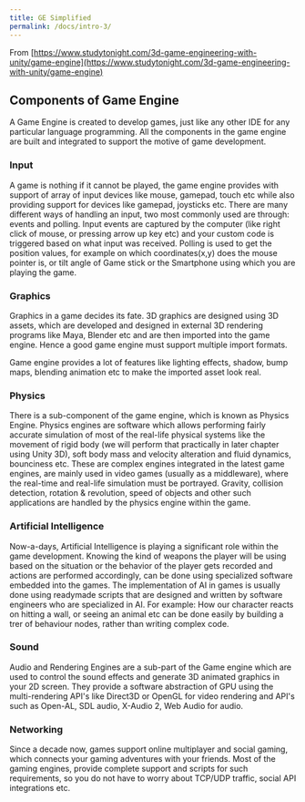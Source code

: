 ```yaml
---
title: GE Simplified
permalink: /docs/intro-3/
---
```


From [https://www.studytonight.com/3d-game-engineering-with-unity/game-engine](https://www.studytonight.com/3d-game-engineering-with-unity/game-engine)  

## Components of Game Engine

A Game Engine is created to develop games, just like any other IDE for any particular language programming. All the components in the game engine are built and integrated to support the motive of game development.  

### Input

A game is nothing if it cannot be played, the game engine provides with support of array of input devices like mouse, gamepad, touch etc while also providing support for devices like gamepad, joysticks etc. There are many different ways of handling an input, two most commonly used are through: events and polling. Input events are captured by the computer (like right click of mouse, or pressing arrow up key etc) and your custom code is triggered based on what input was received. Polling is used to get the position values, for example on which coordinates(x,y) does the mouse pointer is, or tilt angle of Game stick or the Smartphone using which you are playing the game.  

### Graphics

Graphics in a game decides its fate. 3D graphics are designed using 3D assets, which are developed and designed in external 3D rendering programs like Maya, Blender etc and are then imported into the game engine. Hence a good game engine must support multiple import formats.  

Game engine provides a lot of features like lighting effects, shadow, bump maps, blending animation etc to make the imported asset look real.  

### Physics

There is a sub-component of the game engine, which is known as Physics Engine. Physics engines are software which allows performing fairly accurate simulation of most of the real-life physical systems like the movement of rigid body (we will perform that practically in later chapter using Unity 3D), soft body mass and velocity alteration and fluid dynamics, bounciness etc. These are complex engines integrated in the latest game engines, are mainly used in video games (usually as a middleware), where the real-time and real-life simulation must be portrayed. Gravity, collision detection, rotation & revolution, speed of objects and other such applications are handled by the physics engine within the game.  

### Artificial Intelligence

Now-a-days, Artificial Intelligence is playing a significant role within the game development. Knowing the kind of weapons the player will be using based on the situation or the behavior of the player gets recorded and actions are performed accordingly, can be done using specialized software embedded into the games. The implementation of AI in games is usually done using readymade scripts that are designed and written by software engineers who are specialized in AI. For example: How our character reacts on hitting a wall, or seeing an animal etc can be done easily by building a trer of behaviour nodes, rather than writing complex code.  

### Sound

Audio and Rendering Engines are a sub-part of the Game engine which are used to control the sound effects and generate 3D animated graphics in your 2D screen. They provide a software abstraction of GPU using the multi-rendering API's like Direct3D or OpenGL for video rendering and API's such as Open-AL, SDL audio, X-Audio 2, Web Audio for audio.  

### Networking

Since a decade now, games support online multiplayer and social gaming, which connects your gaming adventures with your friends. Most of the gaming engines, provide complete support and scripts for such requirements, so you do not have to worry about TCP/UDP traffic, social API integrations etc.  

